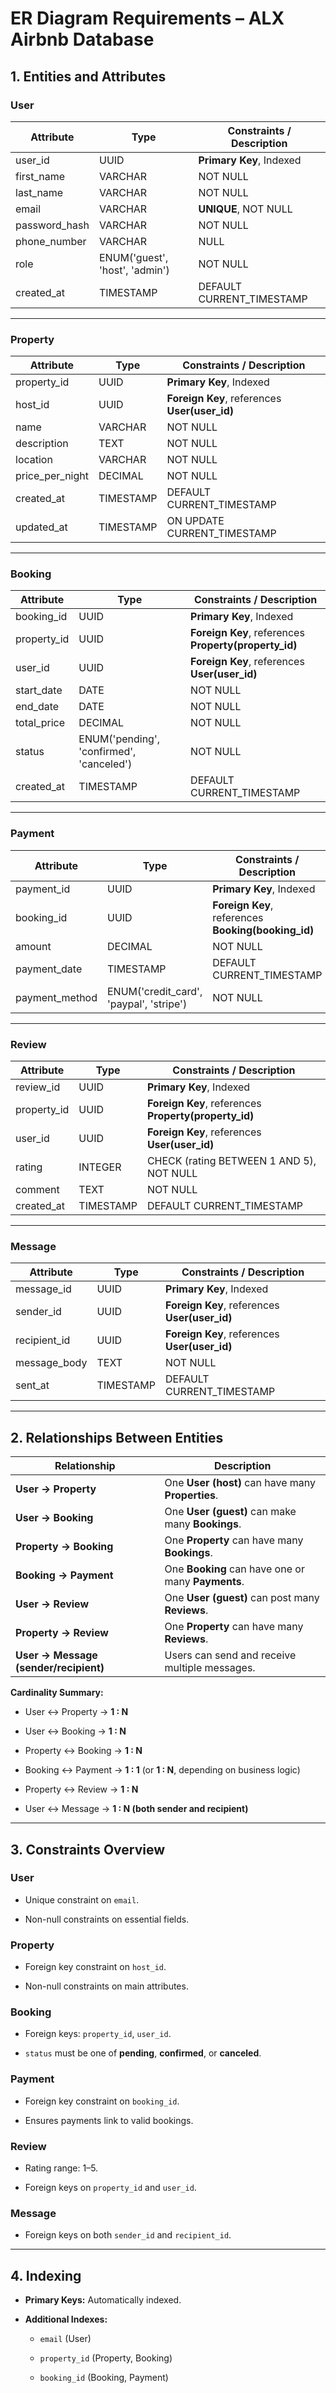 
# **ER Diagram Requirements – ALX Airbnb Database**

## **1. Entities and Attributes**

### **User**

| Attribute     | Type                           | Constraints / Description |
| ------------- | ------------------------------ | ------------------------- |
| user_id       | UUID                           | **Primary Key**, Indexed  |
| first_name    | VARCHAR                        | NOT NULL                  |
| last_name     | VARCHAR                        | NOT NULL                  |
| email         | VARCHAR                        | **UNIQUE**, NOT NULL      |
| password_hash | VARCHAR                        | NOT NULL                  |
| phone_number  | VARCHAR                        | NULL                      |
| role          | ENUM('guest', 'host', 'admin') | NOT NULL                  |
| created_at    | TIMESTAMP                      | DEFAULT CURRENT_TIMESTAMP |

---

### **Property**

|Attribute|Type|Constraints / Description|
|---|---|---|
|property_id|UUID|**Primary Key**, Indexed|
|host_id|UUID|**Foreign Key**, references **User(user_id)**|
|name|VARCHAR|NOT NULL|
|description|TEXT|NOT NULL|
|location|VARCHAR|NOT NULL|
|price_per_night|DECIMAL|NOT NULL|
|created_at|TIMESTAMP|DEFAULT CURRENT_TIMESTAMP|
|updated_at|TIMESTAMP|ON UPDATE CURRENT_TIMESTAMP|

---

### **Booking**

|Attribute|Type|Constraints / Description|
|---|---|---|
|booking_id|UUID|**Primary Key**, Indexed|
|property_id|UUID|**Foreign Key**, references **Property(property_id)**|
|user_id|UUID|**Foreign Key**, references **User(user_id)**|
|start_date|DATE|NOT NULL|
|end_date|DATE|NOT NULL|
|total_price|DECIMAL|NOT NULL|
|status|ENUM('pending', 'confirmed', 'canceled')|NOT NULL|
|created_at|TIMESTAMP|DEFAULT CURRENT_TIMESTAMP|

---

### **Payment**

|Attribute|Type|Constraints / Description|
|---|---|---|
|payment_id|UUID|**Primary Key**, Indexed|
|booking_id|UUID|**Foreign Key**, references **Booking(booking_id)**|
|amount|DECIMAL|NOT NULL|
|payment_date|TIMESTAMP|DEFAULT CURRENT_TIMESTAMP|
|payment_method|ENUM('credit_card', 'paypal', 'stripe')|NOT NULL|

---

### **Review**

|Attribute|Type|Constraints / Description|
|---|---|---|
|review_id|UUID|**Primary Key**, Indexed|
|property_id|UUID|**Foreign Key**, references **Property(property_id)**|
|user_id|UUID|**Foreign Key**, references **User(user_id)**|
|rating|INTEGER|CHECK (rating BETWEEN 1 AND 5), NOT NULL|
|comment|TEXT|NOT NULL|
|created_at|TIMESTAMP|DEFAULT CURRENT_TIMESTAMP|

---

### **Message**

|Attribute|Type|Constraints / Description|
|---|---|---|
|message_id|UUID|**Primary Key**, Indexed|
|sender_id|UUID|**Foreign Key**, references **User(user_id)**|
|recipient_id|UUID|**Foreign Key**, references **User(user_id)**|
|message_body|TEXT|NOT NULL|
|sent_at|TIMESTAMP|DEFAULT CURRENT_TIMESTAMP|

---

## **2. Relationships Between Entities**

|Relationship|Description|
|---|---|
|**User → Property**|One **User (host)** can have many **Properties**.|
|**User → Booking**|One **User (guest)** can make many **Bookings**.|
|**Property → Booking**|One **Property** can have many **Bookings**.|
|**Booking → Payment**|One **Booking** can have one or many **Payments**.|
|**User → Review**|One **User (guest)** can post many **Reviews**.|
|**Property → Review**|One **Property** can have many **Reviews**.|
|**User → Message (sender/recipient)**|Users can send and receive multiple messages.|

**Cardinality Summary:**

- User ↔ Property → **1 : N**
    
- User ↔ Booking → **1 : N**
    
- Property ↔ Booking → **1 : N**
    
- Booking ↔ Payment → **1 : 1** (or **1 : N**, depending on business logic)
    
- Property ↔ Review → **1 : N**
    
- User ↔ Message → **1 : N (both sender and recipient)**
    

---

## **3. Constraints Overview**

### **User**

- Unique constraint on `email`.
    
- Non-null constraints on essential fields.
    

### **Property**

- Foreign key constraint on `host_id`.
    
- Non-null constraints on main attributes.
    

### **Booking**

- Foreign keys: `property_id`, `user_id`.
    
- `status` must be one of **pending**, **confirmed**, or **canceled**.
    

### **Payment**

- Foreign key constraint on `booking_id`.
    
- Ensures payments link to valid bookings.
    

### **Review**

- Rating range: 1–5.
    
- Foreign keys on `property_id` and `user_id`.
    

### **Message**

- Foreign keys on both `sender_id` and `recipient_id`.
    

---

## **4. Indexing**

- **Primary Keys:** Automatically indexed.
    
- **Additional Indexes:**
    
    - `email` (User)
        
    - `property_id` (Property, Booking)
        
    - `booking_id` (Booking, Payment)
